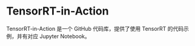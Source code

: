 # TensorRT-in-Action
TensorRT-in-Action 是一个 GitHub 代码库，提供了使用 TensorRT 的代码示例，并有对应 Jupyter Notebook。 
